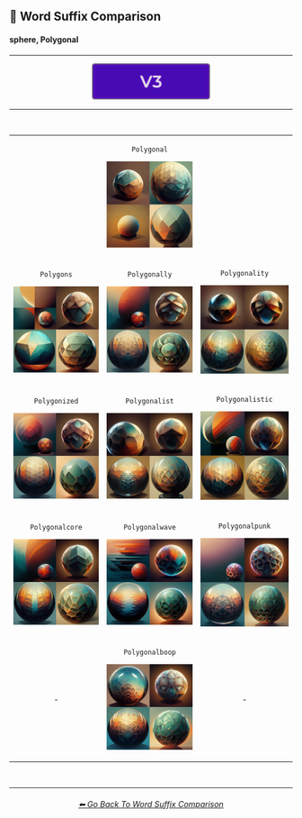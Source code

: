<h2>📓 Word Suffix Comparison</h2>
<h4>sphere, Polygonal</h4>

<hr><!--------------->

<div align="center">

[<img src="/Images/Repo_Parts/Buttons/Version_Buttons/button_version_V3_active.webp?raw=true" alt="MidJourney V3" height="64" />]()

</div>

<hr>
<br>

<div align="center">

<table>
	<tr align=center valign=middle>
		<th>
			<br>
		</th>
        <td>
			<p><code>Polygonal</code></p><p><img src="/Images/MJ_V3/Comparison_Page_Images/Word_Suffix_Comparison/sphere_Polygonal.webp?raw=true" width="256" /></p>
        </td>
		<th>
			<br>
		</th>
	</tr>
	<tr align=center valign=middle>
        <td>
			<p><code>Polygons</code></p><p><img src="/Images/MJ_V3/Comparison_Page_Images/Word_Suffix_Comparison/sphere_Polygons.webp?raw=true" width="256" /></p>
        </td>
        <td>
			<p><code>Polygonally</code></p><p><img src="/Images/MJ_V3/Comparison_Page_Images/Word_Suffix_Comparison/sphere_Polygonally.webp?raw=true" width="256" /></p>
        </td>
        <td>
			<p><code>Polygonality</code></p><p><img src="/Images/MJ_V3/Comparison_Page_Images/Word_Suffix_Comparison/sphere_Polygonality.webp?raw=true" width="256" /></p>
        </td>
	</tr>
	<tr align=center valign=middle>
        <td>
			<p><code>Polygonized</code></p><p><img src="/Images/MJ_V3/Comparison_Page_Images/Word_Suffix_Comparison/sphere_Polygonized.webp?raw=true" width="256" /></p>
        </td>
        <td>
			<p><code>Polygonalist</code></p><p><img src="/Images/MJ_V3/Comparison_Page_Images/Word_Suffix_Comparison/sphere_Polygonalist.webp?raw=true" width="256" /></p>
        </td>
        <td>
			<p><code>Polygonalistic</code></p><p><img src="/Images/MJ_V3/Comparison_Page_Images/Word_Suffix_Comparison/sphere_Polygonalistic.webp?raw=true" width="256" /></p>
        </td>
	</tr>
	<tr align=center valign=middle>
        <td>
			<p><code>Polygonalcore</code></p><p><img src="/Images/MJ_V3/Comparison_Page_Images/Word_Suffix_Comparison/sphere_Polygonalcore.webp?raw=true" width="256" /></p>
        </td>
        <td>
			<p><code>Polygonalwave</code></p><p><img src="/Images/MJ_V3/Comparison_Page_Images/Word_Suffix_Comparison/sphere_Polygonalwave.webp?raw=true" width="256" /></p>
        </td>
        <td>
			<p><code>Polygonalpunk</code></p><p><img src="/Images/MJ_V3/Comparison_Page_Images/Word_Suffix_Comparison/sphere_Polygonalpunk.webp?raw=true" width="256" /></p>
        </td>
	</tr>
	<tr align=center valign=middle>
		<td>-</td>
        <td>
			<p><code>Polygonalboop</code></p><p><img src="/Images/MJ_V3/Comparison_Page_Images/Word_Suffix_Comparison/sphere_Polygonalboop.webp?raw=true" width="256" /></p>
        </td>
		<td>-</td>
	</tr>
</table>

</div>

<br>


<hr><!--------------->
<div align="center">
<h6><a href="/Pages/MJ_V3/Comparison_Pages/Prompt_Writing/Word_Suffix_Comparison.md">⬅ Go Back To Word Suffix Comparison</a></h6>
</div>